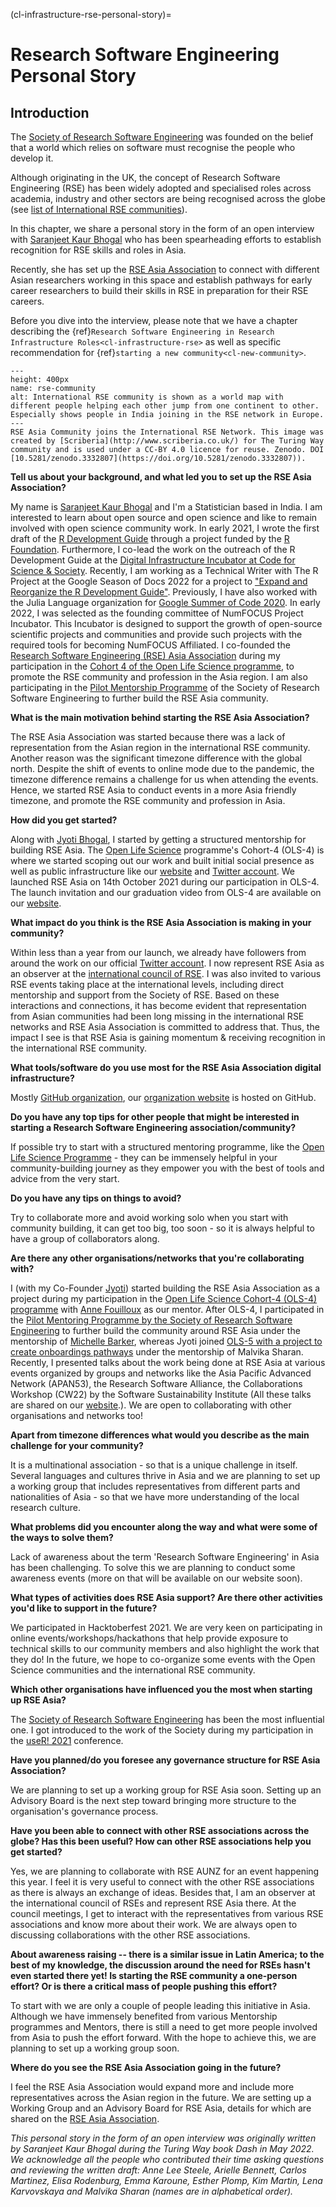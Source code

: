 (cl-infrastructure-rse-personal-story)=
# Research Software Engineering Personal Story

## Introduction


The [Society of Research Software Engineering](https://society-rse.org/) was founded on the belief that a world which relies on software must recognise the people who develop it.

Although originating in the UK, the concept of Research Software Engineering (RSE) has been widely adopted and specialised roles across academia, industry and other sectors are being recognised across the globe (see [list of International RSE communities](https://society-rse.org/international-rse-organisations/)).

In this chapter, we share a personal story in the form of an open interview with [Saranjeet Kaur Bhogal](https://saranjeetkaur.github.io/About-Me/) who has been spearheading efforts to establish recognition for RSE skills and roles in Asia.

Recently, she has set up the [RSE Asia Association](https://rse-asia.github.io/RSE_Asia/) to connect with different Asian researchers working in this space and establish pathways for early career researchers to build their skills in RSE in preparation for their RSE careers.

Before you dive into the interview, please note that we have a chapter describing the {ref}`Research Software Engineering in Research Infrastructure Roles<cl-infrastructure-rse>` as well as specific recommendation for {ref}`starting a new community<cl-new-community>`.


```{figure} ../../figures/rse-community.*
---
height: 400px
name: rse-community
alt: International RSE community is shown as a world map with different people helping each other jump from one continent to other. Especially shows people in India joining in the RSE network in Europe.
---
RSE Asia Community joins the International RSE Network. This image was created by [Scriberia](http://www.scriberia.co.uk/) for The Turing Way community and is used under a CC-BY 4.0 licence for reuse. Zenodo. DOI [10.5281/zenodo.3332807](https://doi.org/10.5281/zenodo.3332807)).
```

**Tell us about your background, and what led you to set up the RSE Asia Association?**

My name is [Saranjeet Kaur Bhogal](https://saranjeetkaur.github.io/About-Me/) and I'm a Statistician based in India. I am interested to learn about open source and open science and like to remain involved with open science community work. In early 2021, I wrote the first draft of the [R Development Guide](https://github.com/r-devel/rdevguide) through a project funded by the [R Foundation](https://www.r-project.org/foundation/). Furthermore, I co-lead the work on the outreach of the R Development Guide at the [Digital Infrastructure Incubator at Code for Science & Society](https://incubator.codeforscience.org/). Recently, I am working as a Technical Writer with The R Project at the Google Season of Docs 2022 for a project to ["Expand and Reorganize the R Development Guide"](https://github.com/rstats-gsod/gsod2022/wiki/GSOD-2022-Proposal). Previously, I have also worked with the Julia Language organization for [Google Summer of Code 2020](https://gist.github.com/SaranjeetKaur/37086fea06076bd3ec76d052cc166378). In early 2022, I was selected as the founding committee of NumFOCUS Project Incubator. This Incubator is designed to support the growth of open-source scientific projects and communities and provide such projects with the required tools for becoming NumFOCUS Affiliated. I co-founded the [Research Software Engineering (RSE) Asia Association](https://rse-asia.github.io/RSE_Asia/) during my participation in the [Cohort 4 of the Open Life Science programme](https://openlifesci.org/ols-4/projects-participants/), to promote the RSE community and profession in the Asia region. I am also participating in the [Pilot Mentorship Programme](https://society-rse.org/events/pilot-mentoring-programme/) of the Society of Research Software Engineering to further build the RSE Asia community.

**What is the main motivation behind starting the RSE Asia Association?**

The RSE Asia Association was started because there was a lack of representation from the Asian region in the international RSE community. Another reason was the significant timezone difference with the global north. Despite the shift of events to online mode due to the pandemic, the timezone difference remains a challenge for us when attending the events. Hence, we started RSE Asia to conduct events in a more Asia friendly timezone, and promote the RSE community and profession in Asia.

**How did you get started?**

Along with [Jyoti Bhogal](https://jyoti-bhogal.github.io/about-me/), I started by getting a structured mentorship for building RSE Asia. The [Open Life Science](https://openlifesci.org/) programme's Cohort-4 (OLS-4) is where we started scoping out our work and built initial social presence as well as public infrastructure like our [website](https://rse-asia.github.io/RSE_Asia/) and [Twitter account](https://twitter.com/RSE_Asia). We launched RSE Asia on 14th October 2021 during our participation in OLS-4. The launch invitation and our graduation video from OLS-4 are available on our [website](https://rse-asia.github.io/RSE_Asia/talks.html).

**What impact do you think is the RSE Asia Association is making in your community?**

Within less than a year from our launch, we already have followers from around the work on our official [Twitter account](https://twitter.com/RSE_Asia). I now represent RSE Asia as an observer at the [international council of RSE](https://researchsoftware.org/council.html). I was also invited to various RSE events taking place at the international levels, including direct mentorship and support from the Society of RSE. Based on these interactions and connections, it has become evident that representation from Asian communities had been long missing in the international RSE networks and RSE Asia Association is committed to address that. Thus, the impact I see is that RSE Asia is gaining momentum & receiving recognition in the international RSE community.

**What tools/software do you use most for the RSE Asia Association digital infrastructure?**

Mostly [GitHub organization](https://github.com/rse-asia), our [organization website](https://rse-asia.github.io/RSE_Asia/) is hosted on GitHub.

**Do you have any top tips for other people that might be interested in starting a Research Software Engineering association/community?**

If possible try to start with a structured mentoring programme, like the [Open Life Science Programme](https://openlifesci.org/) - they can be immensely helpful in your community-building journey as they empower you with the best of tools and advice from the very start.

**Do you have any tips on things to avoid?**

Try to collaborate more and avoid working solo when you start with community building, it can get too big, too soon - so it is always helpful to have a group of collaborators along.

**Are there any other organisations/networks that you're collaborating with?**

I (with my Co-Founder [Jyoti](https://jyoti-bhogal.github.io/about-me/)) started building the RSE Asia Association as a project during my participation in the [Open Life Science Cohort-4 (OLS-4) programme](https://openlifesci.org/ols-4/projects-participants/) with [Anne Fouilloux](https://github.com/annefou) as our mentor. After OLS-4, I participated in the [Pilot Mentoring Programme by the Society of Research Software Engineering](https://society-rse.org/events/pilot-mentoring-programme/) to further build the community around RSE Asia under the mentorship of [Michelle Barker](https://www.researchsoft.org/people/), whereas Jyoti joined [OLS-5 with a project to create onboardings pathways](https://openlifesci.org/ols-5/projects-participants/) under the mentorship of Malvika Sharan. Recently, I presented talks about the work being done at RSE Asia at various events organized by groups and networks like the Asia Pacific Advanced Network (APAN53), the Research Software Alliance, the Collaborations Workshop (CW22) by the Software Sustainability Institute (All these talks are shared on our [website](https://rse-asia.github.io/RSE_Asia/talks.html).). We are open to collaborating with other organisations and networks too!

**Apart from timezone differences what would you describe as the main challenge for your community?**

It is a multinational association - so that is a unique challenge in itself. Several languages and cultures thrive in Asia and we are planning to set up a working group that includes representatives from different parts and nationalities of Asia - so that we have more understanding of the local research culture.

**What problems did you encounter along the way and what were some of the ways to solve them?**

Lack of awareness about the term 'Research Software Engineering' in Asia has been challenging. To solve this we are planning to conduct some awareness events (more on that will be available on our website soon).

**What types of activities does RSE Asia support? Are there other activities you'd like to support in the future?**

We participated in Hacktoberfest 2021. We are very keen on participating in online events/workshops/hackathons that help provide exposure to technical skills to our community members and also highlight the work that they do! In the future, we hope to co-organize some events with the Open Science communities and the international RSE community.

**Which other organisations have influenced you the most when starting up RSE Asia?**

The [Society of Research Software Engineering](https://society-rse.org/) has been the most influential one. I got introduced to the work of the Society during my participation in the [useR! 2021](https://user2021.r-project.org/) conference.

**Have you planned/do you foresee any governance structure for RSE Asia Association?**

We are planning to set up a working group for RSE Asia soon. Setting up an Advisory Board is the next step toward bringing more structure to the organisation's governance process.

**Have you been able to connect with other RSE associations across the globe? Has this been useful? How can other RSE associations help you get started?**

Yes, we are planning to collaborate with RSE AUNZ for an event happening this year. I feel it is very useful to connect with the other RSE associations as there is always an exchange of ideas. Besides that, I am an observer at the international council of RSEs and represent RSE Asia there. At the council meetings, I get to interact with the representatives from various RSE associations and know more about their work. We are always open to discussing collaborations with the other RSE associations.

**About awareness raising -- there is a similar issue in Latin America; to the best of my knowledge, the discussion around the need for RSEs hasn't even started there yet! Is starting the RSE community a one-person effort? Or is there a critical mass of people pushing this effort?**

To start with we are only a couple of people leading this initiative in Asia. Although we have immensely benefited from various Mentorship programmes and Mentors, there is still a need to get more people involved from Asia to push the effort forward. With the hope to achieve this, we are planning to set up a working group soon.

**Where do you see the RSE Asia Association going in the future?**

I feel the RSE Asia Association would expand more and include more representatives across the Asian region in the future. We are setting up a Working Group and an Advisory Board for RSE Asia, details for which are shared on the [RSE Asia Association](https://rse-asia.github.io/RSE_Asia/).

_This personal story in the form of an open interview was originally written by Saranjeet Kaur Bhogal during the Turing Way book Dash in May 2022. We acknowledge all the people who contributed their time asking questions and reviewing the written draft: Anne Lee Steele, Arielle Bennett, Carlos Martinez, Elisa Rodenburg, Emma Karoune, Esther Plomp, Kim Martin, Lena Karvovskaya and Malvika Sharan (names are in alphabetical order)._
